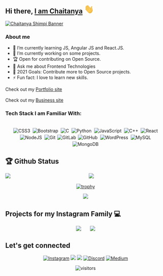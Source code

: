 ## Hi there, [I am Chaitanya](http://chaitanyashimpi.netlify.app/) <img src="https://raw.githubusercontent.com/ABSphreak/ABSphreak/master/gifs/Hi.gif" width="30px">

[<img src="https://user-images.githubusercontent.com/36589853/115224549-9e367700-a12a-11eb-9e75-0ff68d0b0d52.png" alt="Chaitanya Shimpi Banner">](http://chaitanyashimpi.netlify.app/)

### About me

- 🌱 I’m currently learning JS, Angular JS and React.JS.
- 🔭 I’m currently working on some projects.
- 🏆 Open for contributing on Open Source.
- 💬 Ask me about Frontend Technologies
- 🥅 2021 Goals: Contribute more to Open Source projects.
- ⚡ Fun fact: I love to learn new skills.

Check out my [Portfolio site](https://chaitanyashimpi.netlify.app/)                            
<br>
Check out my [Business site](https://cratonik.com/)

### Tech Stack I am Familiar With:

<p align="center">
<br/>
<img alt="CSS3" src="https://img.shields.io/badge/css3%20-%231572B6.svg?&style=for-the-badge&logo=css3&logoColor=white" style="margin:2px;"/>
<img alt="Bootstrap" src="https://img.shields.io/badge/bootstrap%20-%23563D7C.svg?&style=for-the-badge&logo=bootstrap&logoColor=white" style="margin:2px;"/>
<img alt="C" src="https://img.shields.io/badge/c%20-%2300599C.svg?&style=for-the-badge&logo=c&logoColor=white" style="margin:2px;"/>
<img alt="Python" src="https://img.shields.io/badge/python%20-%2314354C.svg?&style=for-the-badge&logo=python&logoColor=white" style="margin:2px;"/>
<img alt="JavaScript" src="https://img.shields.io/badge/javascript%20-%23323330.svg?&style=for-the-badge&logo=javascript&logoColor=%23F7DF1E" style="margin:2px;"/>
<img alt="C++" src="https://img.shields.io/badge/c++%20-%2300599C.svg?&style=for-the-badge&logo=c%2B%2B&ogoColor=white" style="margin:2px;"/>
<img alt="React" src="https://img.shields.io/badge/react%20-%2320232a.svg?&style=for-the-badge&logo=react&logoColor=%2361DAFB" style="margin:2px;"/>
<img alt="NodeJS" src="https://img.shields.io/badge/node.js%20-%2343853D.svg?&style=for-the-badge&logo=node.js&logoColor=white" style="margin:2px;"/>
<img alt="Git" src="https://img.shields.io/badge/git%20-%23F05033.svg?&style=for-the-badge&logo=git&logoColor=white" style="margin:2px;"/>
<img alt="GitLab" src="https://img.shields.io/badge/gitlab%20-%23181717.svg?&style=for-the-badge&logo=gitlab&logoColor=white"/>
<img alt="GitHub" src="https://img.shields.io/badge/github%20-%23121011.svg?&style=for-the-badge&logo=github&logoColor=white" style="margin:2px;"/>
<img alt="WordPress" src="https://img.shields.io/badge/WordPress%20-%23117AC9.svg?&style=for-the-badge&logo=WordPress&logoColor=white" style="margin:2px;"/>
<img alt="MySQL" src ="https://img.shields.io/badge/MySQL-%23181717.svg?&style=for-the-badge&logo=mysql&logoColor=white" style="margin:2px;"/>
<img alt="MongoDB" src ="https://img.shields.io/badge/MongoDB-%234ea94b.svg?&style=for-the-badge&logo=mongodb&logoColor=white" style="margin:2px;"/>
<br/>
</p>

## 🏆 Github Status

<img  src="https://github-readme-stats.vercel.app/api?username=chaitanyashimpi&show_icons=true&hide_border=true&theme=dark" width="48%" align="right" >
<img  src="https://github-readme-streak-stats.herokuapp.com/?user=chaitanyashimpi&theme=dark" width="48%" >
<br>

<div align="center">

[![trophy](https://github-profile-trophy.vercel.app/?username=chaitanyashimpi&theme=juicyfresh&margin-w=15)](https://github.com/ryo-ma/github-profile-trophy)

![](https://activity-graph.herokuapp.com/graph?username=chaitanyashimpi&theme=github)
</div>

## Projects for my Instagram Family 💻
<div align="center">

[![](https://github-readme-stats.vercel.app/api/pin/?username=chaitanyashimpi&repo=insta-projects&bg_color=333&title_color=f9b52e&text_color=fff)](https://github.com/chaitanyashimpi/insta-projects) &nbsp;&nbsp;&nbsp;&nbsp;&nbsp;
[![](https://github-readme-stats.vercel.app/api/pin/?username=chaitanyashimpi&repo=Python-Projects&bg_color=333&title_color=f9b52e&text_color=fff)](https://github.com/chaitanyashimpi/Python-Projects)
</div>

## Let's get connected

<div align="center">
  
[<img alt="Instagram" src="https://img.shields.io/badge/Instagram%20-%23E4405F.svg?&style=for-the-badge&logo=Instagram&logoColor=white"/>](https://instagram.com/chaitanyashimpi)
[<img src="https://img.shields.io/badge/Github-%23000000.svg?&style=for-the-badge&logo=github&logoColor=white">](https://github.com/chaitanyashimpi)
[<img src="https://img.shields.io/badge/linkedin-%230077B5.svg?&style=for-the-badge&logo=linkedin&logoColor=white">](http://www.linkedin.com/in/chaitanyashimpi/)
[<img alt="Discord" src="https://img.shields.io/badge/Discord%20-%237289DA.svg?&style=for-the-badge&logo=discord&logoColor=white"/>](https://discord.gg/V3FmgSRDcY)
[<img alt="Medium" src="https://img.shields.io/badge/Medium%20-%23000000.svg?&style=for-the-badge&logo=Medium&logoColor=white"/>](https://chaitanyashimpi.medium.com/)
<br />

![visitors](https://visitor-badge.glitch.me/badge?page_id=chaitanyashimpi)
</div>
